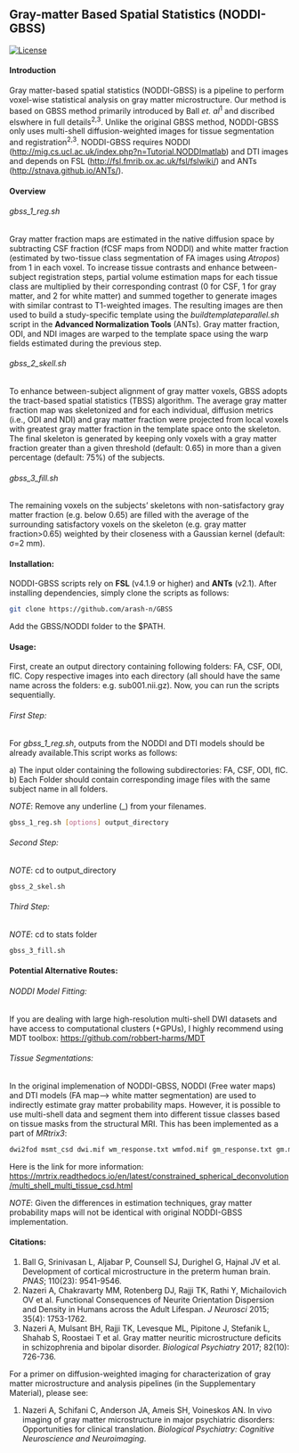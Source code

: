 ## Gray-matter Based Spatial Statistics (NODDI-GBSS)
[![License](http://mirrors.creativecommons.org/presskit/buttons/88x31/svg/by-nc.svg)](LICENSE.md)
#### Introduction
Gray matter-based spatial statistics (NODDI-GBSS) is a pipeline to perform voxel-wise statistical analysis on gray matter microstructure. Our method is based on GBSS method primarily introduced by Ball <i>et. al</i><sup>1</sup> and discribed elswhere in full details<sup>2,3</sup>. Unlike the original GBSS method, NODDI-GBSS only uses multi-shell diffusion-weighted images for tissue segmentation and registration<sup>2,3</sup>. NODDI-GBSS requires NODDI (http://mig.cs.ucl.ac.uk/index.php?n=Tutorial.NODDImatlab) and DTI images and depends on FSL (http://fsl.fmrib.ox.ac.uk/fsl/fslwiki/) and ANTs (http://stnava.github.io/ANTs/).

#### Overview
###### <i>gbss_1_reg.sh</i>	
Gray matter fraction maps are estimated in the native diffusion space by subtracting CSF fraction (fCSF maps from NODDI) and white matter fraction (estimated by two-tissue class segmentation of FA images using <i>Atropos</i>) from 1 in each voxel. To increase tissue contrasts and enhance between-subject registration steps, partial volume estimation maps for each tissue class are multiplied by their corresponding contrast (0 for CSF, 1 for gray matter, and 2 for white matter) and summed together to generate images with similar contrast to T1-weighted images. The resulting images are then used to build a study-specific template using the <i>buildtemplateparallel.sh</i> script in the <b>Advanced Normalization Tools</b> (ANTs). Gray matter fraction, ODI, and NDI images are warped to the template space using the warp fields estimated during the previous step. 

###### <i>gbss_2_skell.sh</i>	
To enhance between-subject alignment of gray matter voxels, GBSS adopts the tract-based spatial statistics (TBSS) algorithm. The average gray matter fraction map was skeletonized and for each individual, diffusion metrics (i.e., ODI and NDI) and gray matter fraction were projected from local voxels with greatest gray matter fraction in the template space onto the skeleton. The final skeleton is generated by keeping only voxels with a gray matter fraction greater than a given threshold (default: 0.65) in more than a given percentage (default: 75%) of the subjects. 

###### <i>gbss_3_fill.sh</i>	
The remaining voxels on the subjects’ skeletons with non-satisfactory gray matter fraction (e.g. below 0.65) are filled with the average of the surrounding satisfactory voxels on the skeleton (e.g. gray matter fraction>0.65) weighted by their closeness with a Gaussian kernel (default: σ=2 mm).

#### Installation:
NODDI-GBSS scripts rely on <b>FSL</b> (v4.1.9 or higher) and <b>ANTs</b> (v2.1). After installing dependencies, simply clone the scripts as follows:
```bash
git clone https://github.com/arash-n/GBSS
```
Add the GBSS/NODDI folder to the $PATH. 

#### Usage:
First, create an output directory containing following folders: FA, CSF, ODI, fIC. Copy respective images into each directory (all should have the same name across the folders: e.g. sub001.nii.gz). Now, you can run the scripts sequentially. 

###### First Step:
For <i>gbss_1_reg.sh</i>, outputs from the NODDI and DTI models should be already available.This script works as follows:

a) The input older containing the following subdirectories: FA, CSF, ODI, fIC.
b) Each Folder should contain corresponding image files with the same subject name in all folders.

<i>NOTE</i>: Remove any underline (_) from your filenames.
```bash
gbss_1_reg.sh [options] output_directory
```
###### Second Step:
<i>NOTE</i>: cd to output_directory
```bash
gbss_2_skel.sh
```
###### Third Step:
<i>NOTE</i>: cd to stats folder
```bash
gbss_3_fill.sh
```

#### Potential Alternative Routes:

###### NODDI Model Fitting:
If you are dealing with large high-resolution multi-shell DWI datasets and have access to computational clusters (+GPUs), I highly recommend using MDT toolbox: https://github.com/robbert-harms/MDT

###### Tissue Segmentations:
In the original implemenation of NODDI-GBSS, NODDI (Free water maps) and DTI models (FA map--> white matter segmentation) are used to indirectly estimate gray matter probability maps. However, it is possible to use multi-shell data and segment them into different tissue classes based on tissue masks from the structural MRI. This has been implemented as a part of <i>MRtrix3</i>: 

```bash
dwi2fod msmt_csd dwi.mif wm_response.txt wmfod.mif gm_response.txt gm.mif csf_response.txt csf.mif
```

Here is the link for more information:
https://mrtrix.readthedocs.io/en/latest/constrained_spherical_deconvolution/multi_shell_multi_tissue_csd.html

<i>NOTE</i>: Given the differences in estimation techniques, gray matter probability maps will not be identical with original NODDI-GBSS implementation.

#### Citations:
1. Ball G, Srinivasan L, Aljabar P, Counsell SJ, Durighel G, Hajnal JV et al. Development of cortical microstructure in the preterm human brain. <i>PNAS</i>; 110(23): 9541-9546.
2. Nazeri A, Chakravarty MM, Rotenberg DJ, Rajji TK, Rathi Y, Michailovich OV et al. Functional Consequences of Neurite Orientation Dispersion and Density in Humans across the Adult Lifespan. <i>J Neurosci</i> 2015; 35(4): 1753-1762.
3. Nazeri A, Mulsant BH, Rajji TK, Levesque ML, Pipitone J, Stefanik L, Shahab S, Roostaei T et al. Gray matter neuritic microstructure deficits in schizophrenia and bipolar disorder. <i>Biological Psychiatry</i> 2017; 82(10): 726-736.

For a primer on diffusion-weighted imaging for characterization of gray matter microstructure and analysis pipelines (in the Supplementary Material), please see:

1. Nazeri A, Schifani C, Anderson JA, Ameis SH, Voineskos AN. In vivo imaging of gray matter microstructure in major psychiatric disorders: Opportunities for clinical translation. <i>Biological Psychiatry: Cognitive Neuroscience and Neuroimaging</i>.



